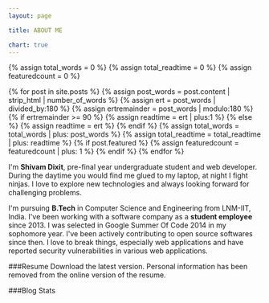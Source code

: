 ```yaml
---
layout: page

title: ABOUT ME

chart: true
---
```



{% assign total_words = 0 %}
{% assign total_readtime = 0 %}
{% assign featuredcount = 0 %}

{% for post in site.posts %}
    {% assign post_words = post.content | strip_html | number_of_words %}
    {% assign ert = post_words | divided_by:180 %}
    {% assign ertremainder = post_words | modulo:180 %}
        {% if ertremainder >= 90 %}
            {% assign readtime = ert | plus:1 %}
        {% else %}
            {% assign readtime = ert %}
        {% endif %}
    {% assign total_words = total_words | plus: post_words %}
    {% assign total_readtime = total_readtime | plus: readtime %}
    {% if post.featured %}
    {% assign featuredcount = featuredcount | plus: 1 %}
    {% endif %}
{% endfor %}

I'm **Shivam Dixit**, pre-final year undergraduate student and web developer. During the daytime you would find me glued to my laptop, at night I fight ninjas. I love to explore new technologies and always looking forward for challenging problems.

I'm pursuing **B.Tech** in Computer Science and Engineering from LNM-IIT, India. I've been working with a software company as a __student employee__ since 2013. I was selected in Google Summer Of Code 2014 in my sophomore year. I've been actively contributing to open source softwares since then. I love to break things, especially web applications and have reported security vulnerabilities in various web applications.

###Resume
Download the latest version. Personal information has been removed from the online version of the resume.

###Blog Stats

